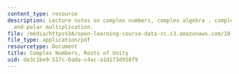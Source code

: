 ```yaml
---
content_type: resource
description: Lecture notes on complex numbers, complex algebra , complex conjugation,
  and polar multiplication.
file: /media/https%3A/open-learning-course-data-rc.s3.amazonaws.com/18-03-differential-equations-spring-2010/de3c1be9517c0adac4aca1d173d918f9_MIT18_03S10_c05.pdf
file_type: application/pdf
resourcetype: Document
title: Complex Numbers, Roots of Unity
uid: de3c1be9-517c-0ada-c4ac-a1d173d918f9
---
```

